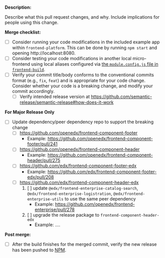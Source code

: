 **Description:**

Describe what this pull request changes, and why. Include implications for people using this change.

**Merge checklist:**

- [ ] Consider running your code modifications in the included example app within `frontend-platform`. This can be done by running `npm start` and opening http://localhost:8080.
- [ ] Consider testing your code modifications in another local micro-frontend using local aliases configured via [the `module.config.js` file in `frontend-build`](https://github.com/openedx/frontend-build#local-module-configuration-for-webpack).
- [ ] Verify your commit title/body conforms to the conventional commits format (e.g., `fix`, `feat`) and is appropriate for your code change. Consider whether your code is a breaking change, and modify your commit accordingly.
  - [ ] Verify intended release version at https://github.com/semantic-release/semantic-release#how-does-it-work

**For Major Release Only**
- [ ] Update dependency/peer dependency repo to support the breaking change
  - [ ] https://github.com/openedx/frontend-component-footer
    - Example: https://github.com/openedx/frontend-component-footer/pull/241
  - [ ] https://github.com/openedx/frontend-component-header
    - Example: https://github.com/openedx/frontend-component-header/pull/275
  - [ ] https://github.com/edx/frontend-component-footer-edx
    - Example: https://github.com/edx/frontend-component-footer-edx/pull/208
  - [ ] https://github.com/edx/frontend-component-header-edx
    1. [ ] update `@edx/frontend-enterprise-catalog-search`, `@edx/frontend-enterprise-logistration`, `@edx/frontend-enterprise-utils` to use the same peer dependency
        - Example: https://github.com/openedx/frontend-enterprise/pull/278
    2. [ ] upgrade the release package to `frontend-component-header-edx`
        - Example: ....

**Post merge:**

- [ ] After the build finishes for the merged commit, verify the new release has been pushed to [NPM](https://www.npmjs.com/package/@edx/frontend-platform).
